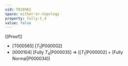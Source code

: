 ```yaml
---
uid: T019962
space: either-or-topology
property: fully-t_4
value: false
---
```

[[Proof]]

* [T000565] [$T_1$|P000002]
* [I000104] [Fully $T_4$|P000035] => ([$T_1$|P000002] + [Fully Normal|P000034])

